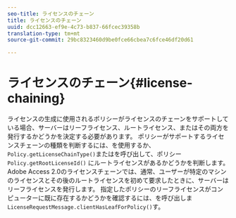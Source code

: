 ```yaml
---
seo-title: ライセンスのチェーン
title: ライセンスのチェーン
uuid: dcc12663-ef9e-4c73-b837-66fcec39358b
translation-type: tm+mt
source-git-commit: 29bc8323460d9be0fce66cbea7c6fce46df20d61

---
```



# ライセンスのチェーン{#license-chaining}

ライセンスの生成に使用されるポリシーがライセンスのチェーンをサポートしている場合、サーバーはリーフライセンス、ルートライセンス、またはその両方を発行するかどうかを決定する必要があります。 ポリシーがサポートするライセンスチェーンの種類を判断するには、を使用するか、 `Policy.getLicenseChainType()`またはを呼び出して、ポリシー `Policy.getRootLicenseId()` にルートライセンスがあるかどうかを判断します。 Adobe Access 2.0のライセンスチェーンでは、通常、ユーザーが特定のマシンのライセンスとその後のルートライセンスを初めて要求したときに、サーバーはリーフライセンスを発行します。 指定したポリシーのリーフライセンスがコンピューターに既に存在するかどうかを確認するには、を呼び出しま `LicenseRequestMessage.clientHasLeafForPolicy()`す。
